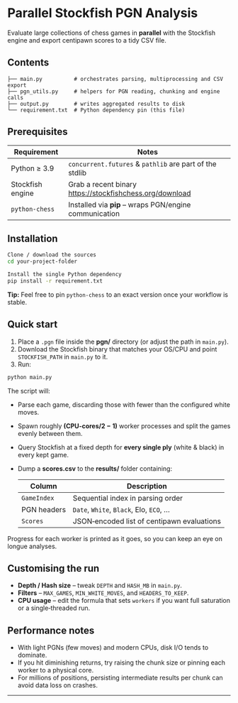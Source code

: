 # Parallel Stockfish PGN Analysis

Evaluate large collections of chess games in **parallel** with the Stockfish
engine and export centipawn scores to a tidy CSV file.

## Contents

```
├── main.py          # orchestrates parsing, multiprocessing and CSV export
├── pgn_utils.py     # helpers for PGN reading, chunking and engine calls
├── output.py        # writes aggregated results to disk
└── requirement.txt  # Python dependency pin (this file)
```

## Prerequisites

| Requirement        | Notes                                                         |
|--------------------|---------------------------------------------------------------|
| Python ≥ 3.9       | `concurrent.futures` & `pathlib` are part of the stdlib       |
| Stockfish engine   | Grab a recent binary <https://stockfishchess.org/download>    |
| `python-chess`     | Installed via **pip** – wraps PGN/engine communication        |

## Installation

```bash
Clone / download the sources
cd your-project-folder

Install the single Python dependency
pip install -r requirement.txt
```

**Tip:**  Feel free to pin `python-chess` to an exact version once your
workflow is stable.

## Quick start

1. Place a `.pgn` file inside the **pgn/** directory (or adjust the path in
   `main.py`).
2. Download the Stockfish binary that matches your OS/CPU and point
   `STOCKFISH_PATH` in `main.py` to it.
3. Run:

```bash
python main.py
```

The script will:

* Parse each game, discarding those with fewer than the configured white
  moves.
* Spawn roughly **(CPU‑cores/2 − 1)** worker processes and split the games
  evenly between them.
* Query Stockfish at a fixed depth for **every single ply** (white & black)
  in every kept game.
* Dump a **scores.csv** to the **results/** folder containing:

  | Column        | Description                               |
  |---------------|-------------------------------------------|
  | `GameIndex`   | Sequential index in parsing order         |
  | PGN headers   | `Date`, `White`, `Black`, Elo, `ECO`, …   |
  | `Scores`      | JSON‑encoded list of centipawn evaluations|

Progress for each worker is printed as it goes, so you can keep an eye on
longue analyses.

## Customising the run

* **Depth / Hash size** – tweak `DEPTH` and `HASH_MB` in `main.py`.
* **Filters** – `MAX_GAMES`, `MIN_WHITE_MOVES`, and `HEADERS_TO_KEEP`.
* **CPU usage** – edit the formula that sets `workers` if you want full
  saturation or a single‑threaded run.

## Performance notes

* With light PGNs (few moves) and modern CPUs, disk I/O tends to dominate.
* If you hit diminishing returns, try raising the chunk size or pinning each
  worker to a physical core.
* For millions of positions, persisting intermediate results per chunk can
  avoid data loss on crashes.

---
